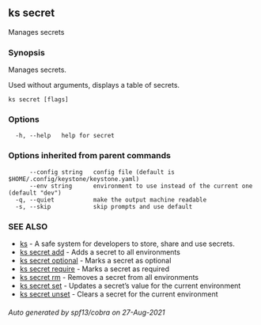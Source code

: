 ## ks secret

Manages secrets

### Synopsis

Manages secrets.

Used without arguments, displays a table of secrets.

```
ks secret [flags]
```

### Options

```
  -h, --help   help for secret
```

### Options inherited from parent commands

```
      --config string   config file (default is $HOME/.config/keystone/keystone.yaml)
      --env string      environment to use instead of the current one (default "dev")
  -q, --quiet           make the output machine readable
  -s, --skip            skip prompts and use default
```

### SEE ALSO

* [ks](ks.md)	 - A safe system for developers to store, share and use secrets.
* [ks secret add](ks_secret_add.md)	 - Adds a secret to all environments
* [ks secret optional](ks_secret_optional.md)	 - Marks a secret as optional
* [ks secret require](ks_secret_require.md)	 - Marks a secret as required
* [ks secret rm](ks_secret_rm.md)	 - Removes a secret from all environments
* [ks secret set](ks_secret_set.md)	 - Updates a secret’s value for the current environment
* [ks secret unset](ks_secret_unset.md)	 - Clears a secret for the current environment

###### Auto generated by spf13/cobra on 27-Aug-2021
